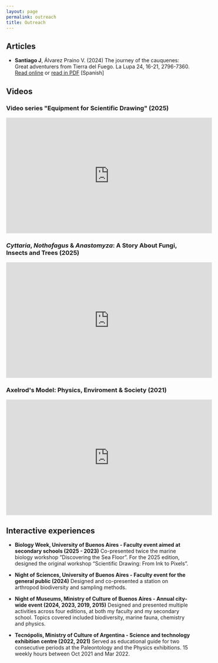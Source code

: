 ```yaml
---
layout: page
permalink: outreach
title: Outreach
---
```


## Articles

- **Santiago J**, Álvarez Praino V. (2024) The journey of the cauquenes: Great adventurers from Tierra del Fuego. La Lupa 24, 16-21, 2796-7360. [Read online](https://revistalalupa.org/el-viaje-de-los-cauquenes/) or [read in PDF](https://www.researchgate.net/publication/389209576_La_Lupa_N_24) [Spanish]

## Videos

### Video series "Equipment for Scientific Drawing" (2025)

<iframe width="560" height="315" src="https://www.youtube.com/embed/videoseries?si=pRNkO5gawEmL5Lgs&amp;list=PL76xfdZAZ9VRTOiNoplcZk57i6E2cu_lQ" title="YouTube video player" frameborder="0" allow="accelerometer; autoplay; clipboard-write; encrypted-media; gyroscope; picture-in-picture; web-share" referrerpolicy="strict-origin-when-cross-origin" allowfullscreen></iframe>

### _Cyttaria_, _Nothofagus_ & _Anastomyza_: A Story About Fungi, Insects and Trees (2025)

<iframe width="560" height="315" src="https://www.youtube.com/embed/NXx88UT7Ssg?si=dPT5caFR6gFW8wvI" title="YouTube video player" frameborder="0" allow="accelerometer; autoplay; clipboard-write; encrypted-media; gyroscope; picture-in-picture; web-share" referrerpolicy="strict-origin-when-cross-origin" allowfullscreen></iframe>

### Axelrod's Model: Physics, Enviroment & Society (2021)

<iframe width="560" height="315" src="https://www.youtube.com/embed/MhlSdkAc1Jk?si=XWlh7lGptek1IWHC" title="YouTube video player" frameborder="0" allow="accelerometer; autoplay; clipboard-write; encrypted-media; gyroscope; picture-in-picture; web-share" referrerpolicy="strict-origin-when-cross-origin" allowfullscreen></iframe>

## Interactive experiences

- **Biology Week, University of Buenos Aires - Faculty event aimed at secondary schools (2025 - 2023)** Co-presented twice the marine biology workshop ”Discovering the Sea Floor”. For the 2025 edition, designed the original workshop “Scientific Drawing: From Ink to Pixels”.

- **Night of Sciences, University of Buenos Aires - Faculty event for the general public (2024)** Designed and co-presented a station on arthropod biodiversity and sampling methods.

- **Night of Museums, Ministry of Culture of Buenos Aires - Annual city-wide event (2024, 2023,	2019, 2015)**	Designed and presented multiple activities across four editions, at both my faculty and my
secondary school. Topics covered included biodiversity, marine fauna, chemistry and physics.

- **Tecnópolis, Ministry of Culture of Argentina - Science and technology exhibition centre (2022, 2021)** Served as educational guide for two consecutive periods at the Paleontology and the Physics exhibitions. 15 weekly hours between Oct 2021 and Mar 2022.
